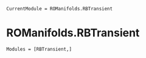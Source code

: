 ```@meta
CurrentModule = ROManifolds.RBTransient
```

# ROManifolds.RBTransient 

```@autodocs
Modules = [RBTransient,]
```